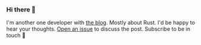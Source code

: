 ### Hi there 👋

I'm another one developer with [the blog](https://maksugr.com/). Mostly about Rust. I'd be happy to hear your thoughts. [Open an issue](https://github.com/maksugr/maksugr.com) to discuss the post. Subscribe to be in touch 🖤
